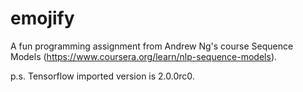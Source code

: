 # emojify
A fun programming assignment from Andrew Ng's course Sequence Models (https://www.coursera.org/learn/nlp-sequence-models). 

p.s. Tensorflow imported version is 2.0.0rc0.
